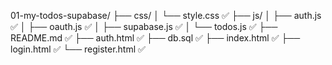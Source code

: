 01-my-todos-supabase/
├── css/
│   └── style.css ✅
├── js/
│   ├── auth.js ✅
│   ├── oauth.js ✅
│   ├── supabase.js ✅
│   └── todos.js ✅
├── README.md ✅
├── auth.html ✅
├── db.sql ✅
├── index.html ✅
├── login.html ✅
└── register.html ✅
